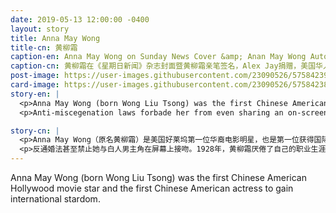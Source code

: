```yaml
---
date: 2019-05-13 12:00:00 -0400
layout: story
title: Anna May Wong
title-cn: 黄柳霜
caption-en: Anna May Wong on Sunday News Cover &amp; Anan May Wong Autograph, Courtesy of Alex Jay, Museum of<br>Chinese in America (MOCA) Collection
caption-cn: 黄柳霜在《星期日新闻》杂志封面暨黄柳霜亲笔签名，Alex Jay捐赠，美国华人博物馆（MOCA）馆藏
post-image: https://user-images.githubusercontent.com/23090526/57584239-d34ddf80-74a6-11e9-9859-74db7fdb4480.jpg
card-image: https://user-images.githubusercontent.com/23090526/57584238-d21cb280-74a6-11e9-8bc5-362e939bcbea.jpg
story-en: |
  <p>Anna May Wong (born Wong Liu Tsong) was the first Chinese American Hollywood movie star and the first Chinese American actress to gain international stardom. Born in Los Angeles in 1905, she became infatuated with film at a young age and single-mindedly pursued acting, landing her first major role at seventeen. While critics took great note of her talent and star power, Hollywood deemed her race as unfitting for a leading lady. The studio system consistently capitalized off her fame while only casting her in racist supporting roles of the demure “Butterfly” or the calculating “Dragon Lady.” Even as the most famous Chinese American actress of her time, Wong was passed over again and again for leading Asian roles eventually played by white actresses in yellow face.</p>
  <p>Anti-miscegenation laws forbade her from even sharing an on-screen kiss with a white leading man. Tired of her career being stymied by racial discrimination, Wong moved to Europe in 1928 where her talent and beauty turned her into an overnight sensation. Ironically, Hollywood became attracted to Wong’s European stardom in the 1930s, but the leading roles it finally offered her remained stereotypically racist. Ever proud of her heritage and insistent of her worth, Wong used her celebrity to speak out on political issues, including the mistreatment of Chinese in America. While tragically too bright a star for her time, her legacy outshines the obstacles Hollywood forced upon her: Wong’s career, iconic image, and outspoken values served to humanize Chinese Americans to white audiences during Chinese Exclusion and beyond.</p>

story-cn: |
  <p>Anna May Wong（原名黄柳霜）是美国好莱坞第一位华裔电影明星，也是第一位获得国际巨星地位的华裔美国女演员。黄柳霜1905年出生于洛杉矶，她在很小的时候就迷上了电影，然后就一心一意地追求表演，17岁时获得了她的第一个主要角色。尽管影评人对她的才华和明星魅力大加赞赏，但好莱坞却认为她的种族不适合出演女主角。电影公司一直利用她的名气，却只让她出演端庄的“蝴蝶”或精于算计的“龙女”等种族主义配角。即使是当时最著名的华裔美国女演员，黄柳霜却一再被忽略而失去了出演那些亚洲女主角的机会，那些角色最终由戴上黄脸面具的白人女演员扮演。</p>
  <p>反通婚法甚至禁止她与白人男主角在屏幕上接吻。1928年，黄柳霜厌倦了自己的职业生涯因种族歧视所受到的阻碍，她去了欧洲。在那里，她的才华和美貌使她一夜成名。讽刺的是，好莱坞在20世纪30年代被黄柳霜在欧洲的明星地位所吸引，但最终给她的主要角色却仍然是老套的种族主义角色。黄柳霜一直为自己的传统和坚持自己的价值而感到骄傲，她利用自己的名人身份在政治问题上发表言论，包括中国人在美国所受到的虐待等。不幸的是，对于她所处的时代来说，她本该是一位非常耀眼的明星，但她留下的遗产却超越了好莱坞强加给她的阻碍而依然绽放光芒：黄柳霜的职业生涯、标志性的形象和直言不讳的价值观，使得白人观众在排华法案期间及之后的日子里更加人性化地对待华裔美国人。</p>
---
```


Anna May Wong (born Wong Liu Tsong) was the first Chinese American Hollywood movie star and the first Chinese American actress to gain international stardom.
